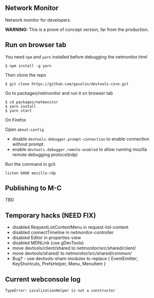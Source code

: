 ## Network Monitor
Network monitor for developers.

**WARNING:** This is a prove of concept version, far from the production.

## Run on browser tab

You need `npm` and `yarn` installed before debugging the netmonitor.html

```
$ npm install -g yarn
```

Then clone the repo

```
$ git clone https://github.com/gasolin/devtools-core.git
```

Go to packages/netmonitor and run it on browser tab

```
$ cd packages/netmonitor
$ yarn install
$ yarn start
```

On Firefox

Open `about:config`

* disable `devtools.debugger.prompt-connection` to enable connection without prompt.
* enable `devtools.debugger.remote-enabled` to allow running mozilla remote debugging protocol(rdp)

Run the command in gcli

`listen 6080 mozilla-rdp`


## Publishing to M-C
TBD

## Temporary hacks (NEED FIX)

* disabled RequestListContextMenu in request-list-content
* disabled connectTimeline in netmonitor-controller
* disabled Editor in properties-view
* disabled MDNLink (use gDevTools)
* move devtools/client/shared to netmonitor/src/shared/client/
* move devtools/shared/ to netmonitor/src/shared/common/
* Bug? - use devtools-sham-modules to replace { EventEmitter, KeyShortcuts, PrefsHelper, Menu, MenuItem }

## Current webconsole log

```
TypeError: LocalizationHelper is not a constructor
```
